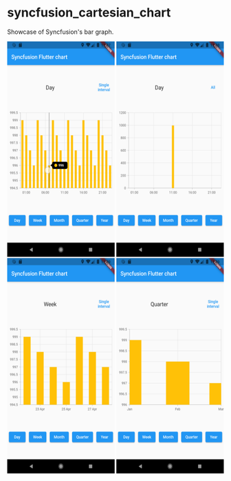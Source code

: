 # syncfusion_cartesian_chart

Showcase of Syncfusion's bar graph.

<img src="assets/Screenshot_1624815471.png" alt="Days" width="250" height="500"> <img src="assets/Screenshot_1624815524.png" alt="Single Interval" width="250" height="500"> <img src="assets/Screenshot_1624815555.png" alt="Week" width="250" height="500"> <img src="assets/Screenshot_1624815545.png" alt="Quarter" width="250" height="500"> 

